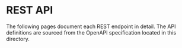 # REST API

The following pages document each REST endpoint in detail. The API definitions are sourced from the OpenAPI specification located in this directory.
